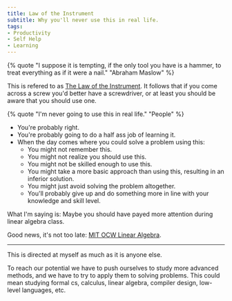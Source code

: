 ```yaml
---
title: Law of the Instrument
subtitle: Why you'll never use this in real life.
tags:
- Productivity
- Self Help
- Learning
---
```


{% quote "I suppose it is tempting, if the only tool you have is a hammer, to treat everything as if it were a nail." "Abraham Maslow" %}

This is refered to as [The Law of the Instrument](http://en.wikipedia.org/wiki/Law_of_the_instrument).
It follows that if you come across a screw you'd better have a screwdriver, or at least you should be aware that you should use one.

{% quote "I'm never going to use this in real life." "People" %}

- You're probably right. 
- You're probably going to do a half ass job of learning it. 
- When the day comes where you could solve a problem using this:
  - You might not remember this.
  - You might not realize you should use this.
  - You might not be skilled enough to use this. 
  - You might take a more basic approach than using this, resulting in an inferior solution. 
  - You might just avoid solving the problem altogether. 
  - You'll probably give up and do something more in line with your knowledge and skill level.

What I'm saying is: Maybe you should have payed more attention during linear algebra class.

Good news, it's not too late: [MIT OCW Linear Algebra](http://ocw.mit.edu/courses/mathematics/18-06sc-linear-algebra-fall-2011/).

---

This is directed at myself as much as it is anyone else.

To reach our potential we have to push ourselves to study more advanced methods, and we have to try to apply them to solving problems.
This could mean studying formal cs, calculus, linear algebra, compiler design, low-level languages, etc.